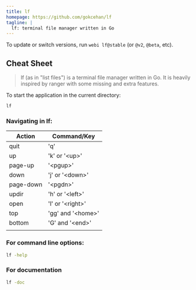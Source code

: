 ```yaml
---
title: lf
homepage: https://github.com/gokcehan/lf
tagline: |
  lf: terminal file manager written in Go
---
```


To update or switch versions, run `webi lf@stable` (or `@v2`, `@beta`,
etc).

## Cheat Sheet

> lf (as in "list files") is a terminal file manager written in Go. It is heavily inspired by ranger with some missing and extra features.

To start the application in the current directory:
```bash
lf
```
### Navigating in lf:
| Action    | Command/Key |
|-----------|-------------|
| quit      | 'q'                |
| up        | 'k' or '\<up>'     |
| page-up   | '\<pgup>'          |
| down      | 'j' or '\<down>'   |
| page-down | '\<pgdn>'          |
| updir     | 'h' or '\<left>'   |
| open      | 'l' or '\<right>'  |
| top       | 'gg' and '\<home>' |
| bottom    | 'G' and '\<end>'   |
|||

### For command line options:
```bash
lf -help
```

### For documentation
```bash
lf -doc
```
